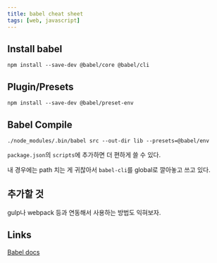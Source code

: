 ```yaml
---
title: babel cheat sheet
tags: [web, javascript]
---
```


## Install babel

`npm install --save-dev @babel/core @babel/cli`

## Plugin/Presets

`npm install --save-dev @babel/preset-env`

## Babel Compile

`./node_modules/.bin/babel src --out-dir lib --presets=@babel/env`

`package.json`의 `scripts`에 추가하면 더 편하게 쓸 수 있다.

내 경우에는 path 치는 게 귀찮아서 `babel-cli`를 global로 깔아놓고 쓰고 있다.

## 추가할 것

gulp나 webpack 등과 연동해서 사용하는 방법도 익혀보자.

## Links

[Babel docs](https://babeljs.io/docs/en/next/usage)
